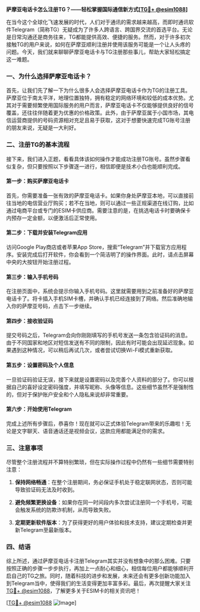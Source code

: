 **萨摩亚电话卡怎么注册TG？——轻松掌握国际通信新方式[[TG💪+ @esim1088](https://t.me/s/esim1088)]**

在当今这个全球化飞速发展的时代，人们对于通讯的需求越来越高，而即时通讯软件Telegram（简称TG）无疑成为了许多人跨语言、跨国界交流的首选平台。无论是日常沟通还是商务往来，TG都能提供高效、便捷的服务。然而，对于许多初次接触TG的用户来说，如何在萨摩亚顺利注册并使用该服务可能是一个让人头疼的问题。今天，我们就来聊聊萨摩亚电话卡与TG注册那些事儿，帮助大家轻松搞定这一难题。

### 一、为什么选择萨摩亚电话卡？

首先，让我们先了解一下为什么很多人会选择萨摩亚电话卡作为TG的注册工具。萨摩亚位于南太平洋，地理位置独特，拥有稳定的网络环境和较低的成本优势。尤其对于需要频繁使用国际服务的用户而言，萨摩亚电话卡不仅能够提供良好的信号覆盖，还往往伴随着更为优惠的价格政策。此外，由于萨摩亚属于小国市场，其电信运营商提供的号码资源相对充足且易于获取，这对于想要快速完成TG账号注册的朋友来说，无疑是一大利好。

### 二、注册TG的基本流程

接下来，我们进入正题，看看具体该如何操作才能成功注册TG账号。虽然步骤看似复杂，但只要按照以下步骤逐一进行，相信即便是技术小白也能顺利完成。

#### 第一步：购买萨摩亚电话卡

首先，你需要准备一张有效的萨摩亚电话卡。如果你身处萨摩亚本地，可以直接前往当地的电信营业厅购买；若不在当地，则可以通过一些正规渠道在线订购，比如通过电商平台或专门的ESIM卡供应商。需要注意的是，在挑选电话卡时要确保卡内预存一定金额，以便激活后正常使用。

#### 第二步：下载并安装Telegram应用

访问Google Play商店或者苹果App Store，搜索“Telegram”并下载官方应用程序。安装完成后打开软件，你会看到一个简洁明了的操作界面。此时，请点击屏幕中央的大按钮开始注册过程。

#### 第三步：输入手机号码

在注册页面中，系统会提示你输入手机号码。这里就需要用到之前准备好的萨摩亚电话卡了。将卡插入手机SIM卡槽，并确认手机已经连接到了网络。然后准确地输入你的萨摩亚号码，点击下一步继续。

#### 第四步：接收验证码

提交号码之后，Telegram会向你刚刚填写的手机号发送一条包含验证码的消息。由于不同国家和地区对短信发送有不同的限制，因此有时可能会出现延迟现象。如果遇到这种情况，可以稍后再试几次，或者尝试切换Wi-Fi模式重新获取。

#### 第五步：设置密码及个人信息

一旦验证码验证无误，接下来就是设置密码以及完善个人资料的部分了。你可以根据自己的喜好设定密码强度，并填写昵称、头像等信息。这些细节虽然不是强制性的，但对于保护账户安全和个人隐私来说却非常重要。

#### 第六步：开始使用Telegram

完成上述所有步骤后，恭喜你！现在就可以正式体验Telegram带来的乐趣啦！无论是文字聊天、语音通话还是视频会议，这款应用都能满足你的需求。

### 三、注意事项

尽管整个注册流程并不算特别繁琐，但在实际操作过程中仍然有一些细节需要特别注意：

1. **保持网络畅通**：在整个注册期间，务必保证手机处于稳定联网状态，否则可能导致验证码无法及时收到。
   
2. **避免频繁更换设备**：如果你在同一时间段内多次尝试注册同一个手机号，可能会触发系统的防欺诈机制，从而导致失败。

3. **定期更新软件版本**：为了获得更好的用户体验和技术支持，建议定期检查并更新Telegram至最新版本。

### 四、结语

综上所述，通过萨摩亚电话卡注册Telegram其实并没有想象中的那么困难。只要按照正确的步骤一步步执行，再加上一点耐心和细心，相信每位用户都能够顺利开启自己的TG之旅。同时，随着科技的进步和发展，未来还会有更多创新功能加入到Telegram当中，使得我们的生活变得更加丰富多彩。最后，再次提醒大家关注[TG💪+ @esim1088](https://t.me/s/esim1088)，了解更多关于ESIM卡的相关资讯吧！

[[TG💪+ @esim1088](https://t.me/s/esim1088) ![Image](https://i.postimg.cc/4NQfJmqS/Snipaste-2025-05-13-00-14-12.png)]